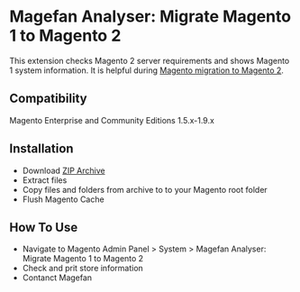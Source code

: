 # Magefan Analyser: Migrate Magento 1 to Magento 2
This extension checks Magento 2 server requirements and shows Magento 1 system information. It is helpful during [Magento migration to Magento 2](https://magefan.com/upgrade-magento-1-to-magento-2).

## Compatibility
Magento Enterprise and Community Editions 1.5.x-1.9.x

## Installation
  * Download [ZIP Archive](https://github.com/magefan/migrate-m1tom2-analyser/archive/master.zip)
  * Extract files
  * Copy files and folders from archive to to your Magento root folder
  * Flush Magento Cache
  
## How To Use
  * Navigate to Magento Admin Panel > System > Magefan Analyser: Migrate Magento 1 to Magento 2
  * Check and prit store information
  * Contanct Magefan
